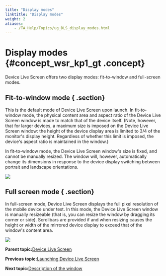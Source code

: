 ```yaml
--- 
title: "Display modes"
linktitle: "Display modes"
weight: 2
aliases: 
    - /TA_Help/Topics/ug_DLS_display_modes.html
---
```

# Display modes {#concept_wsr_kp1_gt .concept}

Device Live Screen offers two display modes: fit-to-window and full-screen modes.

## Fit-to-window mode { .section}

This is the default mode of Device Live Screen upon launch. In fit-to-window mode, the physical content area and aspect ratio of the Device Live Screen window is made to match that of the device itself. \(Note, however, that for larger devices, a maximum size is imposed on the Device Live Screen window: the height of the device display area is limited to 3/4 of the monitor's display height. Regardless of whether this limit is imposed, the device's aspect ratio is maintained in the window.\)

In fit-to-window mode, the Device Live Screen window's size is fixed, and cannot be manually resized. The window will, however, automatically change its dimensions in response to the device display switching between portrait and landscape orientations.

![](../Images/live_view_2.png)

## Full screen mode { .section}

In full-screen mode, Device Live Screen displays the full pixel resolution of the mobile device under test. In this mode, the Device Live Screen window is manually resizeable \(that is, you can resize the window by dragging its corner or side\). Scrollbars are provided if and when resizing causes the height or width of the mirrored device display to exceed that of the window's content area.

![](../Images/live_view_full_screen.png)

**Parent topic:**[Device Live Screen](../../TA_Help/Topics/ug_DLS.html)

**Previous topic:**[Launching Device Live Screen](../../TA_Help/Topics/ug_DLS_displaying_window.html)

**Next topic:**[Description of the window](../../TA_Help/Topics/ug_DLS_description.html)

